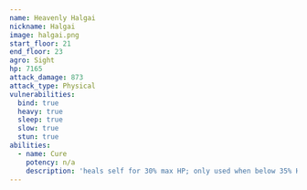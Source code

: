 ```yaml
---
name: Heavenly Halgai
nickname: Halgai
image: halgai.png
start_floor: 21
end_floor: 23
agro: Sight
hp: 7165
attack_damage: 873
attack_type: Physical
vulnerabilities:
  bind: true
  heavy: true
  sleep: true
  slow: true
  stun: true
abilities:
  - name: Cure
    potency: n/a
    description: 'heals self for 30% max HP; only used when below 35% HP'
---
```

